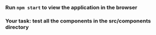 ### Run  `npm start` to view the application in the browser

### Your task: test all the components in the src/components directory
